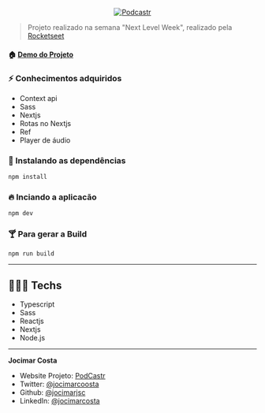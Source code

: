 
<p align="center">
    <a href="https://podcastr-jocimarjsc.vercel.app/" target="_blank">
        <img alt="Podcastr" src="./public/capa.svg"  />
    </a>
</p>

> Projeto realizado na semana "Next Level Week", realizado pela [Rocketseet](https://github.com/Rocketseat)

#### 🏠 [Demo do Projeto](https://podcastr-jocimarjsc.vercel.app/)

### ⚡ Conhecimentos adquiridos

* Context api
* Sass
* Nextjs
* Rotas no Nextjs
* Ref
* Player de áudio

### 🎉 Instalando as dependências

```sh
npm install
```

### 🔥 Inciando a aplicacão

```sh
npm dev
```

### 🍸 Para gerar a Build

```sh
npm run build
```

---

## 👨🏾‍💻 Techs

* Typescript
* Sass
* Reactjs
* Nextjs
* Node.js
---
**Jocimar Costa**

* Website Projeto: [PodCastr](https://podcastr-jocimarjsc.vercel.app/)
* Twitter: [@jocimarcoosta](https://twitter.com/jocimarcoosta)
* Github: [@jocimarjsc](https://github.com/jocimarjsc)
* LinkedIn: [@jocimarcosta](https://linkedin.com/in/jocimarcosta)
